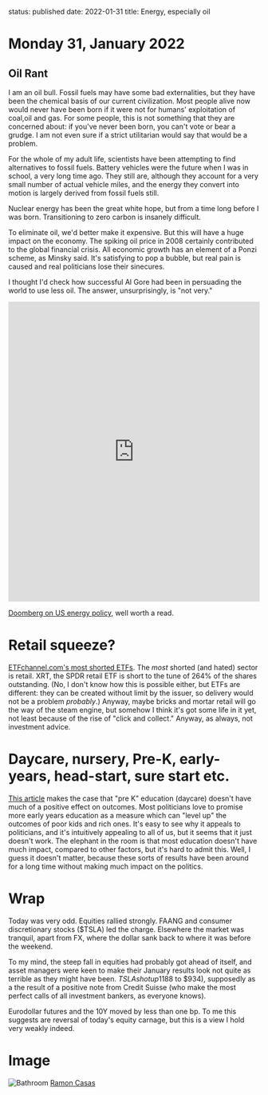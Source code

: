 status: published
date: 2022-01-31
title: Energy, especially oil 

# Monday 31, January 2022

## Oil Rant

I am an oil bull.
Fossil fuels may have some bad externalities, but they have been the chemical basis of our current civilization.
Most people alive now would never have been born if it were not for humans' exploitation of coal,oil and gas.
For some people, this is not something that they are concerned about: if you've never been born, you can't vote or bear a grudge.
I am not even sure if a strict utilitarian would say that would be a problem.

For the whole of my adult life, scientists have been attempting to find alternatives to fossil fuels.
Battery vehicles were the future when I was in school, a very long time ago. 
They still are, although they account for a very small number of actual vehicle miles,
and the energy they convert into motion is largely derived from fossil fuels still.

Nuclear energy has been the great white hope, but from a time long before I was born. 
Transitioning to zero carbon is insanely difficult. 

To eliminate oil, we'd better make it expensive. But this will have a huge impact on the economy.
The spiking oil price in 2008 certainly contributed to the global financial crisis.
All economic growth has an element of a Ponzi scheme, as Minsky said. 
It's satisfying to pop a bubble, but real pain is caused and real politicians lose their sinecures.

I thought I'd check how successful Al Gore had been in persuading the world to use less oil. 
The answer, unsurprisingly, is "not very."

<iframe src="https://ourworldindata.org/grapher/oil-production-by-country" loading="lazy" style="width: 100%; height: 600px; border: 0px none;"></iframe>

[Doomberg on US energy policy](https://doomberg.substack.com/p/shooting-oil-in-a-barrel?r=nmbt&utm_campaign=post&utm_medium=email), well worth a read.

# Retail squeeze?

[ETFchannel.com's most shorted ETFs](https://www.etfchannel.com/type/most-shorted-etfs/).
The *most* shorted (and hated) sector is retail.
XRT, the SPDR retail ETF is short to the tune of 264% of the shares outstanding. (No, I don't know how this is possible either, but ETFs are different: they can be created without limit by the issuer, so delivery would not be a problem _probably_.)
Anyway, maybe bricks and mortar retail will go the way of the steam engine, but somehow I think it's got some life in it yet,
not least because of the rise of "click and collect." 
Anyway, as always, not investment advice.

# Daycare, nursery, Pre-K, early-years, head-start, sure start etc.

[This article](https://noahpinion.substack.com/p/pre-k-is-day-care?r=nmbt&utm_campaign=post&utm_medium=email) makes the case that "pre K" education (daycare) doesn't have much of a positive effect on outcomes.
Most politicians love to promise more early years education as a measure which can "level up" the outcomes of poor kids and rich ones. 
It's easy to see why it appeals to politicians, and it's intuitively appealing to all of us, but it seems that it just doesn't work.
The elephant in the room is that most education doesn't have much impact, compared to other factors, but it's hard to admit this.
Well, I guess it doesn't matter, because these sorts of results have been around for a long time without making much impact on the politics.

# Wrap

Today was very odd. Equities rallied strongly. FAANG and consumer discretionary stocks ($TSLA) led the charge.
Elsewhere the market was tranquil, apart from FX, where the dollar sank back to where it was before the weekend.

To my mind, the steep fall in equities had probably got ahead of itself, and asset managers were keen to make their 
January results look not quite as terrible as they might have been.
$TSLA shot up 11% ($88 to $934), supposedly as a the result of a positive note from Credit Suisse (who make the most perfect calls of all investment bankers, as everyone knows).

Eurodollar futures and the 10Y moved by less than one bp. To me this suggests are reversal of today's equity carnage, but this is a
view I hold very weakly indeed.

# Image

![Bathroom](https://pbs.twimg.com/media/FKYEJedXsAMiv8I?format=jpg&name=360x360)
[Ramon Casas](https://twitter.com/Daniel_Red_Eire/status/1487881289864814602?s=20&t=lzvYKbMSbKKouyP0tijCuA)

